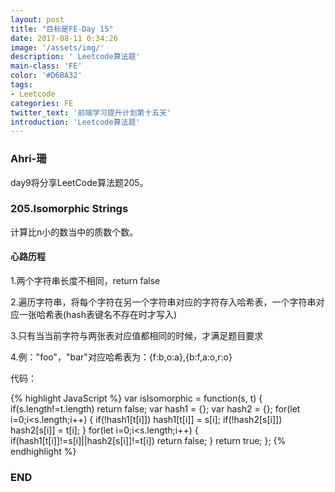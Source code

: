 ```yaml
---
layout: post
title: "目标是FE-Day 15"
date: 2017-08-11 0:34:26
image: '/assets/img/'
description: ' Leetcode算法题'
main-class: 'FE'
color: '#D6BA32'
tags:
- Leetcode
categories: FE
twitter_text: '前端学习提升计划第十五天'
introduction: 'Leetcode算法题'
---
```


### Ahri-珊

day9将分享LeetCode算法题205。

### 205.Isomorphic Strings   

计算比n小的数当中的质数个数。

#### 心路历程

1.两个字符串长度不相同，return false

 2.遍历字符串，将每个字符在另一个字符串对应的字符存入哈希表，一个字符串对应一张哈希表(hash表键名不存在时才写入)
 
 3.只有当当前字符与两张表对应值都相同的时候，才满足题目要求
 
 4.例："foo"，"bar"对应哈希表为：{f:b,o:a},{b:f,a:o,r:o}
 
代码：

{% highlight JavaScript %}
var isIsomorphic = function(s, t) {
    if(s.length!=t.length)
        return false;
    var hash1 = {};
    var hash2 = {};
    for(let i=0;i<s.length;i++)
        {
            if(!hash1[t[i]])
                hash1[t[i]] = s[i];
            if(!hash2[s[i]])
                hash2[s[i]] = t[i];
        }
    for(let i=0;i<s.length;i++)
        {
            if(hash1[t[i]]!=s[i]||hash2[s[i]]!=t[i])
                return false;
        }
    return true;
};
{% endhighlight %}

### END